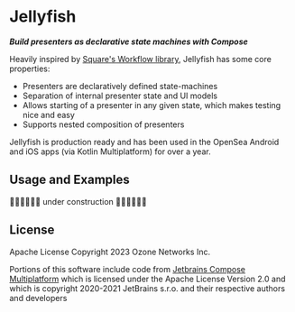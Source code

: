 # Jellyfish
***Build presenters as declarative state machines with Compose***

Heavily inspired by [Square's Workflow library](https://square.github.io/workflow/), Jellyfish has some core properties:
- Presenters are declaratively defined state-machines
- Separation of internal presenter state and UI models
- Allows starting of a presenter in any given state, which makes testing nice and easy
- Supports nested composition of presenters

 Jellyfish is production ready and has been used in the OpenSea Android and iOS apps (via Kotlin Multiplatform) for over a year.

## Usage and Examples
🚧🚧🚧🚧🚧🚧 under construction 🚧🚧🚧🚧🚧🚧

## License
Apache License Copyright 2023 Ozone Networks Inc.

Portions of this software include code from [Jetbrains Compose Multiplatform](https://github.com/JetBrains/compose-multiplatform)  which is licensed under the Apache License Version 2.0 and which is copyright 2020-2021 JetBrains s.r.o. and their respective authors and developers 
